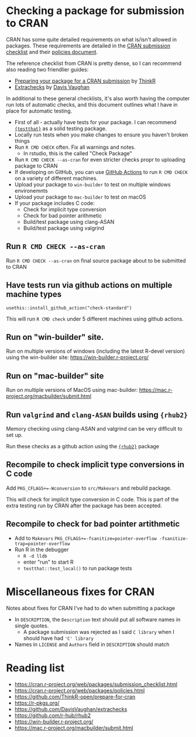 # Checking a package for submission to CRAN

CRAN has some quite detailed requirements on what is/isn't allowed in packages.   These 
requirements are detailed in the [CRAN submission checklist](https://cran.r-project.org/web/packages/submission_checklist.html)
and their [policies document](https://cran.r-project.org/web/packages/policies.html).

The reference checklist from CRAN is pretty dense, so I can recommend also reading two friendlier guides:

* [Preparing your package for a CRAN submission](https://github.com/ThinkR-open/prepare-for-cran) by [ThinkR](https://github.com/ThinkR-open)
* [Extrachecks](https://github.com/DavisVaughan/extrachecks) by [Davis Vaughan](https://github.com/DavisVaughan)

In additional to these general checklists, it's also worth having the computer run lots of automatic checks, and this document 
outlines what I have in place for automatic testing.



* First of all - actually have tests for your package.  I can recommend [`{testthat}`](https://cran.r-project.org/package=testthat) as a solid testing package.
* Locally run tests when you make changes to ensure you haven't broken things
*  Run `R CMD CHECK` often.  Fix all warnings and notes.
    * In rstudio, this is the called "Check Package"
* Run `R CMD CHECK --as-cran` for even stricter checks propr to uploading package to CRAN
* If developing on GitHub, you can use [GitHub Actions](https://docs.github.com/en/actions) to run `R CMD CHECK` on a variety of different machines.
* Upload your package to `win-builder` to test on multiple windows environemnts
* Upload your package to `mac-builder` to test on macOS
* If your package includes C code:
    * Check for implicit type conversion
    * Check for bad pointer arithmetic
    * Build/test package using clang-ASAN
    * Build/test package using valgrind 

## Run `R CMD CHECK --as-cran`

Run `R CMD CHECK --as-cran` on final source package about to be submitted to CRAN

## Have tests run via github actions on multiple machine types

`usethis::install_github_action("check-standard")` 

This will run `R CMD check` under 5 different machines using github actions.

## Run on "win-builder" site.

Run on multiple versions of windows (including the latest R-devel version) using the win-builder site: https://win-builder.r-project.org/

## Run on "mac-builder" site

Run on multiple versions of MacOS using mac-builder: https://mac.r-project.org/macbuilder/submit.html

## Run `valgrind` and `clang-ASAN` builds using `{rhub2}`

Memory checking using clang-ASAN and valgrind can be very difficult to set up.

Run these checks as a github action using the [`{rhub2}`](https://github.com/r-hub/rhub2) package

## Recompile to check implicit type conversions in C code

Add `PKG_CFLAGS+=-Wconversion` to `src/Makevars` and rebuild package.

This will check for implicit type conversion in C code.  This is part of the extra testing run by CRAN after the package has been accepted.

## Recompile to check for bad pointer artithmetic

* Add to `Makevars` `PKG_CFLAGS+=-fsanitize=pointer-overflow -fsanitize-trap=pointer-overflow`
* Run R in the debugger
    * `R -d lldb`
    * enter "run" to start R
    * `testthat::test_local()` to run package tests

# Miscellaneous fixes for CRAN

Notes about fixes for CRAN I've had to do when submitting a package

* In `DESCRIPTION`, the `Description` text should put all software names in single quotes.
    * A package submission was rejected as I said `C library` when I should have had `'C' library`
* Names in `LICENSE` and `Authors` field in `DESCRIPTION` should match



# Reading list

* https://cran.r-project.org/web/packages/submission_checklist.html
* https://cran.r-project.org/web/packages/policies.html
* https://github.com/ThinkR-open/prepare-for-cran
* https://r-pkgs.org/
* https://github.com/DavisVaughan/extrachecks
* https://github.com/r-hub/rhub2
* https://win-builder.r-project.org/
* https://mac.r-project.org/macbuilder/submit.html
